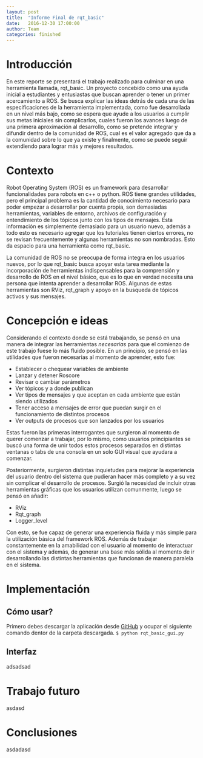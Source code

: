 ```yaml
---
layout: post
title:  "Informe Final de rqt_basic"
date:   2016-12-30 17:00:00
author: Team
categories: finished
---
```


# Introducción
En este reporte se presentará el trabajo realizado para culminar en una herramienta llamada, rqt_basic. Un proyecto concebido como una ayuda inicial a estudiantes y entusiastas que buscan aprender o tener un primer acercamiento a ROS. Se busca explicar las ideas detrás de cada una de las especificaciones de la herramienta implementada, como fue desarrollada en un nivel más bajo, como se espera que ayude a los usuarios a cumplir sus metas iniciales sin complicarlos, cuales fueron los avances luego de una primera aproximación al desarrollo, como se pretende integrar y difundir dentro de la comunidad de ROS, cual es el valor agregado que da a la comunidad sobre lo que ya existe y finalmente, como se puede seguir extendiendo para lograr más y mejores resultados.

# Contexto
Robot Operating System (ROS) es un framework para desarrollar funcionalidades para robots en c++ o python. ROS tiene grandes utilidades, pero el principal problema es la cantidad de conocimiento necesario para poder empezar a desarrollar por cuenta propia, son demasiadas herramientas, variables de entorno, archivos de configuración y entendimiento de los tópicos junto con los tipos de mensajes. Esta información es simplemente demasiado para un usuario nuevo, además a todo esto es necesario agregar que los tutoriales tienen ciertos errores, no se revisan frecuentemente y algunas herramientas no son nombradas. Esto da espacio para una herramienta como rqt_basic.

La comunidad de ROS no se preocupa de forma integra en los usuarios nuevos, por lo que rqt_basic busca apoyar esta tarea mediante la incorporación de herramientas indispensables para la comprensión y desarrollo de ROS en el nivel básico, que es lo que en verdad necesita una persona que intenta aprender a desarrollar ROS. Algunas de estas herramientas son RViz, rqt_graph y apoyo en la busqueda de tópicos activos y sus mensajes.

# Concepción e ideas

Considerando el contexto donde se está trabajando, se pensó en una manera de integrar las herramientas *necesarias* para que el comienzo de este trabajo fuese lo más fluido posible. En un principio, se pensó en las utilidades que fueron necesarias al momento de aprender, esto fue:

- Establecer o chequear variables de ambiente
- Lanzar y detener Roscore
- Revisar o cambiar parámetros
- Ver tópicos y a donde publican
- Ver tipos de mensajes y que aceptan en cada ambiente que están siendo utilizados
- Tener acceso a mensajes de error que puedan surgir en el funcionamiento de distintos procesos
- Ver outputs de procesos que son lanzados por los usuarios

Estas fueron las primeras interrogantes que surgieron al momento de querer comenzar a trabajar, por lo mismo, como usuarios principiantes se buscó una forma de unir todos estos procesos separados en distintas ventanas o tabs de una consola en un solo GUI visual que ayudara a comenzar.

Posteriormente, surgieron distintas inquietudes para mejorar la experiencia del usuario dentro del sistema que pudieran hacer más completo y a su vez sin complicar el desarrollo de procesos. Surgió la necesidad de incluir otras herramientas gráficas que los usuarios utilizan comunmente, luego se pensó en añadir:

- RViz
- Rqt_graph
- Logger_level

Con esto, se fue capaz de generar una experiencia fluida y más simple para la utilización básica del framework ROS. Además de trabajar constantemente en la amabilidad con el usuario al momento de interactuar con el sistema y además, de generar una base más sólida al momento de ir desarrollando las distintas herramientas que funcionan de manera paralela en el sistema.

# Implementación
## Cómo usar?
Primero debes descargar la aplicación desde [GitHub](https://github.com/ccsorip/rqt_basic) y ocupar el siguiente comando dentor de la carpeta descargada.
``$ python rqt_basic_gui.py``

## Interfaz
adsadsad

# Trabajo futuro
asdasd

# Conclusiones
asdadasd

